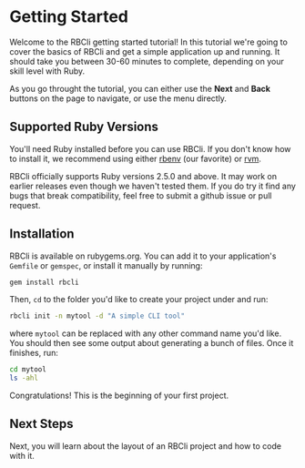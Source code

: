 # Getting Started

Welcome to the RBCli getting started tutorial! In this tutorial we're going to cover the basics of RBCli and get a simple application up and running. It should take you between 30-60 minutes to complete, depending on your skill level with Ruby.

As you go throught the tutorial, you can either use the __Next__ and __Back__ buttons on the page to navigate, or use the menu directly.

## Supported Ruby Versions

You'll need Ruby installed before you can use RBCli. If you don't know how to install it, we recommend using either [rbenv][rbenv] (our favorite) or [rvm][rvm].

RBCli officially supports Ruby versions 2.5.0 and above. It may work on earlier releases even though we haven't tested them. If you do try it find any bugs that break compatibility, feel free to submit a github issue or pull request.

## Installation

RBCli is available on rubygems.org. You can add it to your application's `Gemfile` or `gemspec`, or install it manually by running:

```bash
gem install rbcli
```

Then, `cd` to the folder you'd like to create your project under and run:

```bash
rbcli init -n mytool -d "A simple CLI tool"
```

where `mytool` can be replaced with any other command name you'd like. You should then see some output about generating a bunch of files. Once it finishes, run:

```bash
cd mytool
ls -ahl
```

Congratulations! This is the beginning of your first project.

## Next Steps

Next, you will learn about the layout of an RBCli project and how to code with it.

[rbenv]: https://github.com/rbenv/rbenv
[rvm]: https://rvm.io
